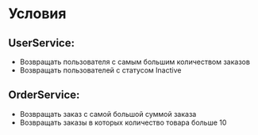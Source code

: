 # Условия
## UserService:

* Возвращать пользователя с самым большим количеством заказов
* Возвращать пользователей с статусом Inaсtive

## OrderService:

* Возвращать заказ с самой большой суммой заказа
* Возвращать заказы в которых количество товара больше 10
